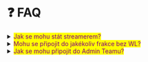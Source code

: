 # ❓ FAQ



<details>

<summary><mark style="color:purple;">Jak se mohu stát streamerem?</mark></summary>

\-> Založ si support-ticket&#x20;

\-> Napiš do něj, že by jsi se rád stal streamerem u nás&#x20;

\-> Pošli linky na tvé platformy

</details>

<details>

<summary><mark style="color:purple;">Mohu se připojit do jakékoliv frakce bez WL?</mark></summary>

Bohužel ne! Náš server je semi-whitelist

Takže aby ses mohl připojit do frakce musíš mít whitelist.

</details>

<details>

<summary><mark style="color:purple;">Jak se mohu připojit do Admin Teamu?</mark></summary>

Vyčkej na oznámení, ve kterém ti dáme informace a link na formulář, který budeš muset vyplnit

</details>
